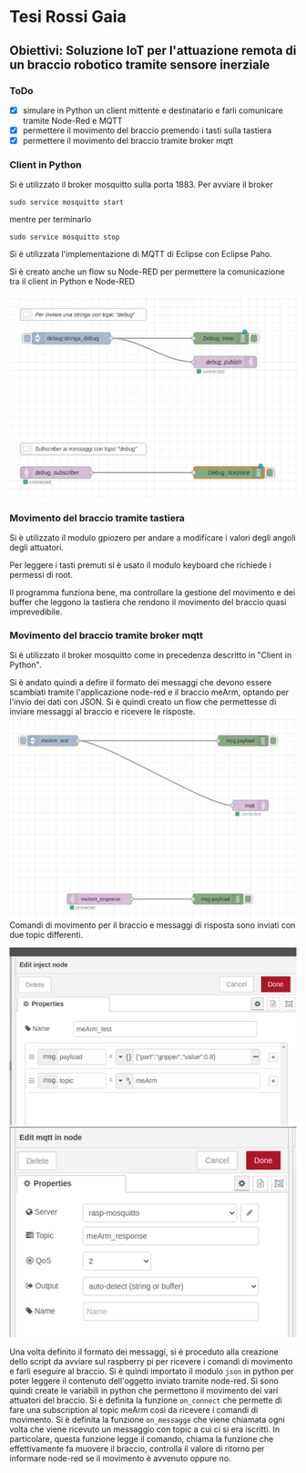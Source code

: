 # Tesi Rossi Gaia
## Obiettivi: Soluzione IoT per l'attuazione remota di un braccio robotico tramite sensore inerziale

### ToDo
- [x] simulare in Python un client mittente e destinatario e farli comunicare tramite Node-Red e MQTT
- [x] permettere il movimento del braccio premendo i tasti sulla tastiera 
- [x] permettere il movimento del braccio tramite broker mqtt

### Client in Python
Si è utilizzato il broker mosquitto sulla porta 1883. Per avviare il broker

```
sudo service mosquitto start
```

mentre per terminarlo
```
sudo service mosquitto stop
```

Si è utilizzata l'implementazione di MQTT di Eclipse con Eclipse Paho.

Si è creato anche un flow su Node-RED per permettere la comunicazione tra il client in Python e Node-RED

![immagine del flow](http://github.com/GaiaRossi/Tesi-Rossi-Gaia/blob/main/images/nodered_client_flow.png?raw=true)

### Movimento del braccio tramite tastiera
Si è utilizzato il modulo gpiozero per andare a modificare i valori degli angoli degli attuatori.

Per leggere i tasti premuti si è usato il modulo keyboard che richiede i permessi di root.

Il programma funziona bene, ma controllare la gestione del movimento e dei buffer che leggono la tastiera che rendono il movimento del braccio quasi imprevedibile.

### Movimento del braccio tramite broker mqtt
Si è utilizzato il broker mosquitto come in precedenza descritto in "Client in Python".

Si è andato quindi a defire il formato dei messaggi che devono essere scambiati tramite l'applicazione node-red e il braccio meArm, optando per l'invio dei dati con JSON.
Si è quindi creato un flow che permettesse di inviare messaggi al braccio e ricevere le risposte.
![immagine del flow per movimento con node-red](https://github.com/GaiaRossi/Tesi-Rossi-Gaia/blob/main/images/flow_movimento_con_node-red.png?raw=true)
Comandi di movimento per il braccio e messaggi di risposta sono inviati con due topic differenti.

![immagine del nodo che invia i comandi](https://github.com/GaiaRossi/Tesi-Rossi-Gaia/blob/main/images/nodo_invia_comandi.png?raw=true)
![immagine del nodo che riceve le risposte ai comandi](https://github.com/GaiaRossi/Tesi-Rossi-Gaia/blob/main/images/nodo_legge_risposte.png?raw=true)

Una volta definito il formato dei messaggi, si è proceduto alla creazione dello script da avviare sul raspberry pi per ricevere i comandi di movimento e farli eseguire al braccio. 
Si è quindi importato il modulo ```json``` in python per poter leggere il contenuto dell'oggetto inviato tramite node-red.
Si sono quindi create le variabili in python che permettono il movimento dei vari attuatori del braccio.
Si è definita la funzione ```on_connect``` che permette di fare una subscription al topic meArm cosi da ricevere i comandi di movimento.
Si è definita la funzione ```on_messagge``` che viene chiamata ogni volta che viene ricevuto un messaggio con topic a cui ci si era iscritti.
In particolare, questa funzione legge il comando, chiama la funzione che effettivamente fa muovere il braccio, controlla il valore di ritorno per informare node-red se il movimento è avvenuto oppure no.
